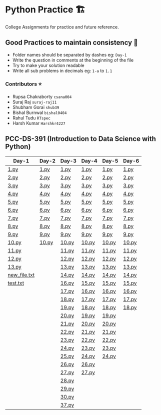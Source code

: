 # Python Practice 🏗️
College Assignments for practice and future reference.

## Good Practices to maintain consistency 📝
- Folder names should be separated by dashes eg: `Day-1`
- Write the question in comments at the beginning of the file
- Try to make your solution readable
- Write all sub problems in decimals eg: `1-a` to `1.1`

### Contributors ⭐️
- Rupsa Chakraborty `csana004`
- Suraj Raj `suraj-raj11`
- Shubham Gorai `shub39`
- Bishal Burnwal `bishal0404`
- Rahul Tudu `RTspec`
- Harsh Kumar `Harshkr4227`

## PCC-DS-391 (Introduction to Data Science with Python)

| Day-1 | Day-2 | Day-3 | Day-4 | Day-5 | Day-6 |
| --------- | --------- | --------- | --------- | --------- | --------- |
| [1.py](PCC-DS-391/Day-1/1.py) | [1.py](PCC-DS-391/Day-2/1.py) | [1.py](PCC-DS-391/Day-3/1.py) | [1.py](PCC-DS-391/Day-4/1.py) | [1.py](PCC-DS-391/Day-5/1.py) | [1.py](PCC-DS-391/Day-6/1.py) |
| [2.py](PCC-DS-391/Day-1/2.py) | [2.py](PCC-DS-391/Day-2/2.py) | [2.py](PCC-DS-391/Day-3/2.py) | [2.py](PCC-DS-391/Day-4/2.py) | [2.py](PCC-DS-391/Day-5/2.py) | [2.py](PCC-DS-391/Day-6/2.py) |
| [3.py](PCC-DS-391/Day-1/3.py) | [3.py](PCC-DS-391/Day-2/3.py) | [3.py](PCC-DS-391/Day-3/3.py) | [3.py](PCC-DS-391/Day-4/3.py) | [3.py](PCC-DS-391/Day-5/3.py) | [3.py](PCC-DS-391/Day-6/3.py) |
| [4.py](PCC-DS-391/Day-1/4.py) | [4.py](PCC-DS-391/Day-2/4.py) | [4.py](PCC-DS-391/Day-3/4.py) | [4.py](PCC-DS-391/Day-4/4.py) | [4.py](PCC-DS-391/Day-5/4.py) | [4.py](PCC-DS-391/Day-6/4.py) |
| [5.py](PCC-DS-391/Day-1/5.py) | [5.py](PCC-DS-391/Day-2/5.py) | [5.py](PCC-DS-391/Day-3/5.py) | [5.py](PCC-DS-391/Day-4/5.py) | [5.py](PCC-DS-391/Day-5/5.py) | [5.py](PCC-DS-391/Day-6/5.py) |
| [6.py](PCC-DS-391/Day-1/6.py) | [6.py](PCC-DS-391/Day-2/6.py) | [6.py](PCC-DS-391/Day-3/6.py) | [6.py](PCC-DS-391/Day-4/6.py) | [6.py](PCC-DS-391/Day-5/6.py) | [6.py](PCC-DS-391/Day-6/6.py) |
| [7.py](PCC-DS-391/Day-1/7.py) | [7.py](PCC-DS-391/Day-2/7.py) | [7.py](PCC-DS-391/Day-3/7.py) | [7.py](PCC-DS-391/Day-4/7.py) | [7.py](PCC-DS-391/Day-5/7.py) | [7.py](PCC-DS-391/Day-6/7.py) |
| [8.py](PCC-DS-391/Day-1/8.py) | [8.py](PCC-DS-391/Day-2/8.py) | [8.py](PCC-DS-391/Day-3/8.py) | [8.py](PCC-DS-391/Day-4/8.py) | [8.py](PCC-DS-391/Day-5/8.py) | [8.py](PCC-DS-391/Day-6/8.py) |
| [9.py](PCC-DS-391/Day-1/9.py) | [9.py](PCC-DS-391/Day-2/9.py) | [9.py](PCC-DS-391/Day-3/9.py) | [9.py](PCC-DS-391/Day-4/9.py) | [9.py](PCC-DS-391/Day-5/9.py) | [9.py](PCC-DS-391/Day-6/9.py) |
| [10.py](PCC-DS-391/Day-1/10.py) | [10.py](PCC-DS-391/Day-2/10.py) | [10.py](PCC-DS-391/Day-3/10.py) | [10.py](PCC-DS-391/Day-4/10.py) | [10.py](PCC-DS-391/Day-5/10.py) | [10.py](PCC-DS-391/Day-6/10.py) |
| [11.py](PCC-DS-391/Day-1/11.py) |  | [11.py](PCC-DS-391/Day-3/11.py) | [11.py](PCC-DS-391/Day-4/11.py) | [11.py](PCC-DS-391/Day-5/11.py) | [11.py](PCC-DS-391/Day-6/11.py) |
| [12.py](PCC-DS-391/Day-1/12.py) |  | [12.py](PCC-DS-391/Day-3/12.py) | [12.py](PCC-DS-391/Day-4/12.py) | [12.py](PCC-DS-391/Day-5/12.py) | [12.py](PCC-DS-391/Day-6/12.py) |
| [13.py](PCC-DS-391/Day-1/13.py) |  | [13.py](PCC-DS-391/Day-3/13.py) | [13.py](PCC-DS-391/Day-4/13.py) | [13.py](PCC-DS-391/Day-5/13.py) | [13.py](PCC-DS-391/Day-6/13.py) |
| [new_file.txt](PCC-DS-391/Day-1/new_file.txt) |  | [14.py](PCC-DS-391/Day-3/14.py) | [14.py](PCC-DS-391/Day-4/14.py) | [14.py](PCC-DS-391/Day-5/14.py) | [14.py](PCC-DS-391/Day-6/14.py) |
| [test.txt](PCC-DS-391/Day-1/test.txt) |  | [16.py](PCC-DS-391/Day-3/16.py) | [15.py](PCC-DS-391/Day-4/15.py) | [15.py](PCC-DS-391/Day-5/15.py) | [15.py](PCC-DS-391/Day-6/15.py) |
|  |  | [17.py](PCC-DS-391/Day-3/17.py) | [16.py](PCC-DS-391/Day-4/16.py) | [16.py](PCC-DS-391/Day-5/16.py) | [16.py](PCC-DS-391/Day-6/16.py) |
|  |  | [18.py](PCC-DS-391/Day-3/18.py) | [17.py](PCC-DS-391/Day-4/17.py) | [17.py](PCC-DS-391/Day-5/17.py) | [17.py](PCC-DS-391/Day-6/17.py) |
|  |  | [19.py](PCC-DS-391/Day-3/19.py) | [18.py](PCC-DS-391/Day-4/18.py) | [18.py](PCC-DS-391/Day-5/18.py) | [18.py](PCC-DS-391/Day-6/18.py) |
|  |  | [20.py](PCC-DS-391/Day-3/20.py) | [19.py](PCC-DS-391/Day-4/19.py) | [19.py](PCC-DS-391/Day-5/19.py) |  |
|  |  | [21.py](PCC-DS-391/Day-3/21.py) | [20.py](PCC-DS-391/Day-4/20.py) | [20.py](PCC-DS-391/Day-5/20.py) |  |
|  |  | [22.py](PCC-DS-391/Day-3/22.py) | [21.py](PCC-DS-391/Day-4/21.py) | [21.py](PCC-DS-391/Day-5/21.py) |  |
|  |  | [23.py](PCC-DS-391/Day-3/23.py) | [22.py](PCC-DS-391/Day-4/22.py) | [22.py](PCC-DS-391/Day-5/22.py) |  |
|  |  | [24.py](PCC-DS-391/Day-3/24.py) | [23.py](PCC-DS-391/Day-4/23.py) | [23.py](PCC-DS-391/Day-5/23.py) |  |
|  |  | [25.py](PCC-DS-391/Day-3/25.py) | [24.py](PCC-DS-391/Day-4/24.py) | [24.py](PCC-DS-391/Day-5/24.py) |  |
|  |  | [26.py](PCC-DS-391/Day-3/26.py) | [26.py](PCC-DS-391/Day-4/26.py) |  |  |
|  |  | [27.py](PCC-DS-391/Day-3/27.py) | [27.py](PCC-DS-391/Day-4/27.py) |  |  |
|  |  | [28.py](PCC-DS-391/Day-3/28.py) |  |  |  |
|  |  | [29.py](PCC-DS-391/Day-3/29.py) |  |  |  |
|  |  | [30.py](PCC-DS-391/Day-3/30.py) |  |  |  |
|  |  | [37.py](PCC-DS-391/Day-3/37.py) |  |  |  |

